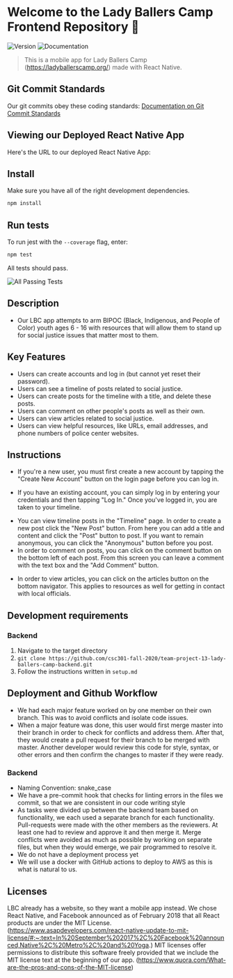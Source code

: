 # Welcome to the Lady Ballers Camp Frontend Repository 👋

<!-- > _Note:_ This document is intended to be relatively short. Be concise and precise. Assume the reader has no prior knowledge of your application and is non-technical. -->

![Version](https://img.shields.io/badge/version-1.0-blue.svg?cacheSeconds=2592000)
![Documentation](https://img.shields.io/badge/documentation-yes-brightgreen.svg)

> This is a mobile app for Lady Ballers Camp (https://ladyballerscamp.org/) made with React Native.

## Git Commit Standards

Our git commits obey these coding standards:
[Documentation on Git Commit Standards](http://karma-runner.github.io/0.10/dev/git-commit-msg.html)

## Viewing our Deployed React Native App

Here's the URL to our deployed React Native App: <!-- ## ✨ [Our Demo](example.com) -->

<!-- (TODO: Insert deployed react native app here) -->

## Install

Make sure you have all of the right development dependencies.

```sh
npm install
```

## Run tests

To run jest with the ```--coverage``` flag, enter:

```sh
npm test
```

All tests should pass. 

![All Passing Tests](https://github.com/csc301-fall-2020/team-project-13-lady-ballers-camp-frontend/blob/README.md/readme_images/all_passing_tests.png)

## Description 
 <!-- * Provide a high-level description of your application and it's value from an end-user's perspective
 * What is the problem you're trying to solve?
 * Is there any context required to understand **why** the application solves this problem? -->

- Our LBC app attempts to arm BIPOC (Black, Indigenous, and People of Color) youth ages 6 - 16 with resources that will allow them to stand up for social justice issues that matter most to them.

## Key Features
 <!-- * Describe the key features in the application that the user can access.
 * Provide a breakdown or detail for each feature that is most appropriate for your application.
 * This section will be used to assess the value of the features built. -->

- Users can create accounts and log in (but cannot yet reset their password).
- Users can see a timeline of posts related to social justice.
- Users can create posts for the timeline with a title, and delete these posts.
- Users can comment on other people's posts as well as their own.
- Users can view articles related to social justice.
- Users can view helpful resources, like URLs, email addresses, and phone numbers of police center websites.

## Instructions
 <!-- * Clear instructions for how to use the application from the end-user's perspective
 * How do you access it? Are accounts pre-created or does a user register? Where do you start? etc. 
 * Provide clear steps for using each feature described above
 * This section is critical to testing your application and must be done carefully and thoughtfully -->

- If you're a new user, you must first create a new account by tapping the "Create New Account" button
on the login page before you can log in.

<!-- (TODO: Insert picture of create new account page) -->

- If you have an existing account, you can simply log in by entering your credentials and then tapping
"Log In." Once you've logged in, you are taken to your timeline.

<!-- (TODO: Insert picture of log in page) -->

<!-- - If you've forgotten your password, you can reset it by tapping the "Reset Password" button. -->
<!-- Just enter in an existing username, and a new password. -->

<!-- (TODO: Insert picture of password reset page) -->

- You can view timeline posts in the "Timeline" page. In order to create a new post click the "New Post" button. From here you can add a title and content and click the "Post" button to post. If you want to remain anonymous, you can click the "Anonymous" button before you post. 
- In order to comment on posts, you can click on the comment button on the bottom left of each post. From this screen you can leave a comment with the text box and the "Add Comment" button. 

<!-- (TODO: Insert picture of timeline page) -->

- In order to view articles, you can click on the articles button on the bottom navigator. This applies to resources as well for getting in contact with local officials. 
 
 ## Development requirements
 <!-- * If a developer were to set this up on their machine or a remote server, what are the technical requirements (e.g. OS, libraries, etc.)?
 * Briefly describe instructions for setting up and running the application (think a true README). -->
 
 ### Backend 
 1) Navigate to the target directory
 2) ```git clone https://github.com/csc301-fall-2020/team-project-13-lady-ballers-camp-backend.git```
 3) Follow the instructions written in ```setup.md```
 
 ## Deployment and Github Workflow
<!-- Describe your Git / GitHub workflow. Essentially, we want to understand how your team members shares a codebase, avoid conflicts and deploys the application.

 * Be concise, yet precise. For example, "we use pull-requests" is not a precise statement since it leaves too many open questions - Pull-requests from where to where? Who reviews the pull-requests? Who is responsible for merging them? etc.
 * If applicable, specify any naming conventions or standards you decide to adopt.
 * Describe your overall deployment process from writing code to viewing a live applicatioon
 * What deployment tool(s) are you using and how
 * Don't forget to **briefly explain why** you chose this workflow or particular aspects of it! -->
 
 - We had each major feature worked on by one member on their own branch. This was to avoid conflicts and isolate code issues. 
 - When a major feature was done, this user would first merge master into their branch in order to check for conflicts and address them. After that, they would create a pull request for their branch to be merged with master. Another developer would review this code for style, syntax, or other errors and then confirm the changes to master if they were ready.
 
 ### Backend
 - Naming Convention: snake_case
 - We have a pre-commit hook that checks for linting errors in the files we commit, so that we are consistent in our code writing style 
 - As tasks were divided up between the backend team based on functionality, we each used a separate branch for each functionality. Pull-requests were made with the other members as the reviewers. At least one had to review and approve it and then merge it. Merge conflicts were avoided as much as possible by working on separate files, but when they would emerge, we pair programmed to resolve it. 
 - We do not have a deployment process yet
 - We will use a docker with GitHub actions to deploy to AWS as this is what is natural to us. 

 ## Licenses 
 <!-- Keep this section as brief as possible. You may read this [Github article](https://help.github.com/en/github/creating-cloning-and-archiving-repositories/licensing-a-repository) for a start.

 * What type of license will you apply to your codebase?
 * What affect does it have on the development and use of your codebase?
 * Why did you or your partner make this choice? -->

LBC already has a website, so they want a mobile app instead.
We chose React Native, and Facebook announced as of February 2018 that all React products are under the MIT License.
(https://www.asapdevelopers.com/react-native-update-to-mit-license/#:~:text=In%20September%202017%2C%20Facebook%20announced,Native%2C%20Metro%2C%20and%20Yoga.)
MIT licenses offer permissions to distribute this software freely provided that we include the MIT license text at the beginning of our app.
(https://www.quora.com/What-are-the-pros-and-cons-of-the-MIT-license)
